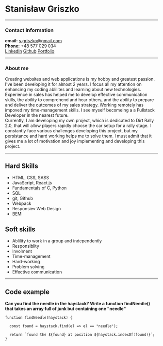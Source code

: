 # Stanisław Griszko
---
### Contact information

**email:** s.griszko@gmail.com <br>
**Phone:** +48 577 029 034 <br>
[LinkedIn](https://www.linkedin.com/in/stanislaw-griszko/) [Github](https://github.com/StevenRis)
[Portfolio](https://www.linkedin.com/in/stanislaw-griszko/)

---

### About me
Creating websites and web applications is my hobby and greatest passion. I've been developing it for almost 2 years. I focus all my attention on enhancing my coding ablilites and learning about new technologies. Experience in sales has helped me to develop effective communication skills, the ability to comprehend and hear others, and the ability to prepare and deliver the outcomes of my sales strategy. Working remotely has impoved my time-management skills. I see myself becomeing a a Fullstack Developer in the nearest future. <br>
Currently, I am developing my own project, which is dedicated to Dirt Rally 2.0, that will allow players rapidly choose the car setup for a rally stage. I constantly face various challenges developing this project, but my persistance and hard working helps me to solve them.
I must admit that it gives me a lot of motivation and joy implementing and developing this project.<br>

---

## Hard Skills
* HTML, CSS, SASS
* JavaScript, React.js
* Fundamentals of C, Python
* SQL
* git, Github
* Webpack
* Responsiev Web Design
* BEM

## Soft skills
* Ablility to work in a group and independently
* Responsiblity
* Involment
* Time-management
* Hard-working
* Problem solving
* Effective communication

---

## Code example
**Can you find the needle in the haystack? Write a function findNeedle() that takes an array full of junk but containing one "needle"** 
```
function findNeedle(haystack) {
   
  const found = haystack.find(el => el == "needle");
  
  return `found the ${found} at position ${haystack.indexOf(found)}`;
}
```